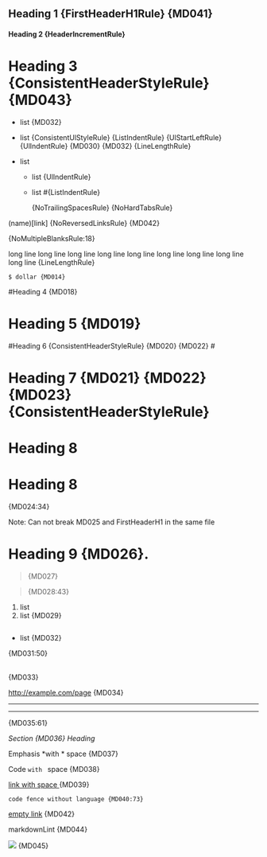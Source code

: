 ## Heading 1 {FirstHeaderH1Rule} {MD041}

#### Heading 2 {HeaderIncrementRule}

# Heading 3 {ConsistentHeaderStyleRule} {MD043} #

* list {MD032}
 +  list {ConsistentUlStyleRule} {ListIndentRule} {UlStartLeftRule} {UlIndentRule} {MD030} {MD032} {LineLengthRule}

* list
   * list {UlIndentRule}
  * list #{ListIndentRule}

	{NoTrailingSpacesRule} {NoHardTabsRule} 

(name)[link] {NoReversedLinksRule} {MD042}


{NoMultipleBlanksRule:18}

long line long line long line long line long line long line long line long line long line {LineLengthRule}

    $ dollar {MD014}

#Heading 4 {MD018}

#  Heading 5 {MD019}

#Heading 6 {ConsistentHeaderStyleRule} {MD020} {MD022} #
 #  Heading 7 {MD021} {MD022} {MD023} {ConsistentHeaderStyleRule}  #

# Heading 8

# Heading 8

{MD024:34}

Note: Can not break MD025 and FirstHeaderH1 in the same file

# Heading 9 {MD026}.

>  {MD027}

> {MD028:43}

1. list
3. list {MD029}

```js
```
* list {MD032}

{MD031:50}

<br/> {MD033}

http://example.com/page {MD034}

---

***

{MD035:61}

_Section {MD036} Heading_

Emphasis *with * space {MD037}

Code `with ` space {MD038}

[link with space ](link) {MD039}

```
code fence without language {MD040:73}
```

[empty link]() {MD042}

markdownLint {MD044}

![](image.jpg) {MD045}
